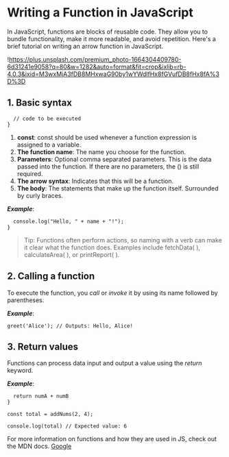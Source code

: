 # Writing a Function in JavaScript

In JavaScript, functions are blocks of reusable code. They allow you to bundle functionality, make it more readable, and avoid repetition. Here's a brief tutorial on writing an arrow function in JavaScript.

!https://plus.unsplash.com/premium_photo-1664304409780-6d31241e9058?q=80&w=1282&auto=format&fit=crop&ixlib=rb-4.0.3&ixid=M3wxMjA3fDB8MHxwaG90by1wYWdlfHx8fGVufDB8fHx8fA%3D%3D

## 1. Basic syntax

```const functionName = (params) => {
  // code to be executed
}
```
1. **const**: const should be used whenever a function expression is assigned to a variable.
2. **The function name**: The name you choose for the function.
3. **Parameters**: Optional comma separated parameters. This is the data passed into the function. If there are no parameters, the () is still required.
4. **The arrow syntax**: Indicates that this will be a function.
5. **The body**: The statements that make up the function itself. Surrounded by curly braces.

***Example***:

```const greet = (name) => {
  console.log("Hello, " + name + "!");
}
```
> Tip: Functions often perform actions, so naming with a verb can make it clear what the function does. Examples include fetchData( ), calculateArea( ), or printReport( ). 

## 2. Calling a function

To execute the function, you *call* or *invoke* it by using its name followed by parentheses.

***Example***:

```greet('Alice'); // Outputs: Hello, Alice!```

## 3. Return values

Functions can process data input and output a value using the *return* keyword.

***Example***: 

```const addNums = (numA, numB) => {
  return numA + numB
}
```
```const total = addNums(2, 4);```

```console.log(total) // Expected value: 6```

For more information on functions and how they are used in JS, check out the MDN docs. 
[Google](https://developer.mozilla.org/en-US/docs/Web/JavaScript/Guide/Functions)
